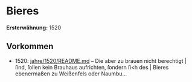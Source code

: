 # Bieres

**Ersterwähnung:** 1520

## Vorkommen
- 1520: [jahre/1520/README.md](../jahre/1520/README.md) – Die aber zu brauen nicht berechtigt |
ſind, ſollen kein Brauhaus aufrichten, ſondern ſi<h des |
Bieres ebenermaßen zu Weißenfels oder Naumbu...
